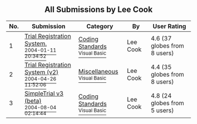 ﻿<div align="center">

## All Submissions by Lee Cook

</div>

No.  | Submission | Category | By   | User Rating
---- | ---------- | -------- | ---- | -----------
1 | [Trial Registration System\.<br /><sup>2004-01-11 20:34:52</sup>](https://github.com/Planet-Source-Code/lee-cook-trial-registration-system__1-53401) | [Coding Standards<br /><sup>Visual Basic</sup>](../ByCategory/coding-standards__1-43.md) | Lee Cook | 4.6 (37 globes from 8 users)
2 | [Trial Registration System \(v2\)<br /><sup>2004-04-26 11:52:06</sup>](https://github.com/Planet-Source-Code/lee-cook-trial-registration-system-v2__1-53453) | [Miscellaneous<br /><sup>Visual Basic</sup>](../ByCategory/miscellaneous__1-1.md) | Lee Cook | 4.4 (35 globes from 8 users)
3 | [SimpleTrial v3 \(beta\)<br /><sup>2004-08-04 02:14:44</sup>](https://github.com/Planet-Source-Code/lee-cook-simpletrial-v3-beta__1-55389) | [Coding Standards<br /><sup>Visual Basic</sup>](../ByCategory/coding-standards__1-43.md) | Lee Cook | 4.8 (24 globes from 5 users)
